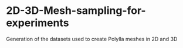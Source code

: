 # 2D-3D-Mesh-sampling-for-experiments
Generation of the datasets used to create Polylla meshes in 2D and 3D
